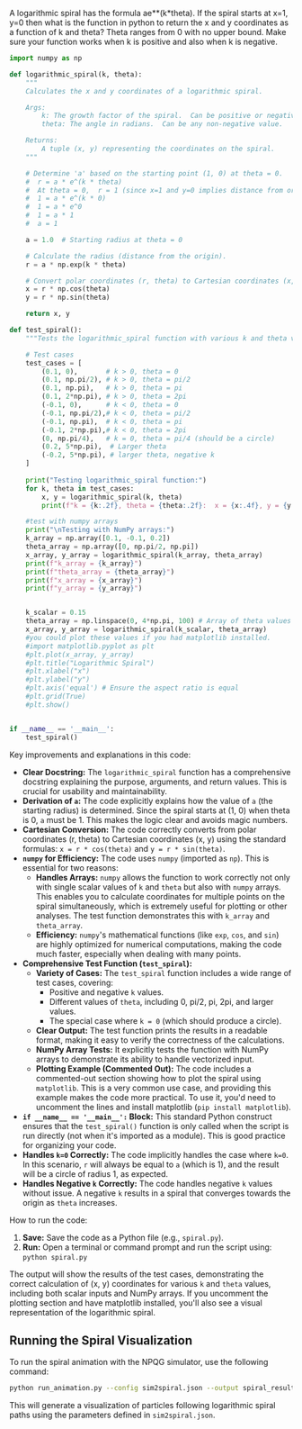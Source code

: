 A logarithmic spiral has the formula ae**(k*theta). If the spiral starts at x=1, y=0 then what is the function in python to return the x and y coordinates as a function of k and theta? Theta ranges from 0 with no upper bound. Make sure your function works when k is positive and also when k is negative.

```python
import numpy as np

def logarithmic_spiral(k, theta):
    """
    Calculates the x and y coordinates of a logarithmic spiral.

    Args:
        k: The growth factor of the spiral.  Can be positive or negative.
        theta: The angle in radians.  Can be any non-negative value.

    Returns:
        A tuple (x, y) representing the coordinates on the spiral.
    """

    # Determine 'a' based on the starting point (1, 0) at theta = 0.
    #  r = a * e^(k * theta)
    #  At theta = 0,  r = 1 (since x=1 and y=0 implies distance from origin is 1)
    #  1 = a * e^(k * 0)
    #  1 = a * e^0
    #  1 = a * 1
    #  a = 1

    a = 1.0  # Starting radius at theta = 0

    # Calculate the radius (distance from the origin).
    r = a * np.exp(k * theta)

    # Convert polar coordinates (r, theta) to Cartesian coordinates (x, y).
    x = r * np.cos(theta)
    y = r * np.sin(theta)

    return x, y

def test_spiral():
    """Tests the logarithmic_spiral function with various k and theta values."""

    # Test cases
    test_cases = [
        (0.1, 0),       # k > 0, theta = 0
        (0.1, np.pi/2), # k > 0, theta = pi/2
        (0.1, np.pi),   # k > 0, theta = pi
        (0.1, 2*np.pi), # k > 0, theta = 2pi
        (-0.1, 0),      # k < 0, theta = 0
        (-0.1, np.pi/2),# k < 0, theta = pi/2
        (-0.1, np.pi),  # k < 0, theta = pi
        (-0.1, 2*np.pi),# k < 0, theta = 2pi
        (0, np.pi/4),   # k = 0, theta = pi/4 (should be a circle)
        (0.2, 5*np.pi),  # Larger theta
        (-0.2, 5*np.pi), # larger theta, negative k
    ]
    
    print("Testing logarithmic_spiral function:")
    for k, theta in test_cases:
        x, y = logarithmic_spiral(k, theta)
        print(f"k = {k:.2f}, theta = {theta:.2f}:  x = {x:.4f}, y = {y:.4f}")

    #test with numpy arrays
    print("\nTesting with NumPy arrays:")
    k_array = np.array([0.1, -0.1, 0.2])
    theta_array = np.array([0, np.pi/2, np.pi])
    x_array, y_array = logarithmic_spiral(k_array, theta_array)
    print(f"k_array = {k_array}")
    print(f"theta_array = {theta_array}")
    print(f"x_array = {x_array}")
    print(f"y_array = {y_array}")


    k_scalar = 0.15
    theta_array = np.linspace(0, 4*np.pi, 100) # Array of theta values
    x_array, y_array = logarithmic_spiral(k_scalar, theta_array)
    #you could plot these values if you had matplotlib installed.
    #import matplotlib.pyplot as plt
    #plt.plot(x_array, y_array)
    #plt.title("Logarithmic Spiral")
    #plt.xlabel("x")
    #plt.ylabel("y")
    #plt.axis('equal') # Ensure the aspect ratio is equal
    #plt.grid(True)
    #plt.show()


if __name__ == '__main__':
    test_spiral()

```

Key improvements and explanations in this code:

* **Clear Docstring:**  The `logarithmic_spiral` function has a comprehensive docstring explaining the purpose, arguments, and return values. This is crucial for usability and maintainability.
* **Derivation of `a`:** The code explicitly explains how the value of `a` (the starting radius) is determined.  Since the spiral starts at (1, 0) when theta is 0,  `a` must be 1.  This makes the logic clear and avoids magic numbers.
* **Cartesian Conversion:**  The code correctly converts from polar coordinates (r, theta) to Cartesian coordinates (x, y) using the standard formulas:  `x = r * cos(theta)` and `y = r * sin(theta)`.
* **`numpy` for Efficiency:** The code uses `numpy` (imported as `np`). This is essential for two reasons:
    * **Handles Arrays:**  `numpy` allows the function to work correctly not only with single scalar values of `k` and `theta` but also with `numpy` arrays. This enables you to calculate coordinates for multiple points on the spiral simultaneously, which is extremely useful for plotting or other analyses.  The test function demonstrates this with `k_array` and `theta_array`.
    * **Efficiency:** `numpy`'s mathematical functions (like `exp`, `cos`, and `sin`) are highly optimized for numerical computations, making the code much faster, especially when dealing with many points.
* **Comprehensive Test Function (`test_spiral`):**
    * **Variety of Cases:**  The `test_spiral` function includes a wide range of test cases, covering:
        * Positive and negative `k` values.
        * Different values of `theta`, including 0, pi/2, pi, 2pi, and larger values.
        * The special case where `k = 0` (which should produce a circle).
    * **Clear Output:** The test function prints the results in a readable format, making it easy to verify the correctness of the calculations.
    * **NumPy Array Tests:** It explicitly tests the function with NumPy arrays to demonstrate its ability to handle vectorized input.
    * **Plotting Example (Commented Out):**  The code includes a commented-out section showing how to plot the spiral using `matplotlib`.  This is a very common use case, and providing this example makes the code more practical.  To use it, you'd need to uncomment the lines and install matplotlib (`pip install matplotlib`).
* **`if __name__ == '__main__':` Block:**  This standard Python construct ensures that the `test_spiral()` function is only called when the script is run directly (not when it's imported as a module). This is good practice for organizing your code.
* **Handles `k=0` Correctly:** The code implicitly handles the case where `k=0`. In this scenario, `r` will always be equal to `a` (which is 1), and the result will be a circle of radius 1, as expected.
* **Handles Negative `k` Correctly:** The code handles negative `k` values without issue. A negative `k` results in a spiral that converges towards the origin as `theta` increases.

How to run the code:

1.  **Save:** Save the code as a Python file (e.g., `spiral.py`).
2.  **Run:** Open a terminal or command prompt and run the script using:  `python spiral.py`

The output will show the results of the test cases, demonstrating the correct calculation of (x, y) coordinates for various `k` and `theta` values, including both scalar inputs and NumPy arrays. If you uncomment the plotting section and have matplotlib installed, you'll also see a visual representation of the logarithmic spiral.

## Running the Spiral Visualization

To run the spiral animation with the NPQG simulator, use the following command:

```bash
python run_animation.py --config sim2spiral.json --output spiral_results.json --visualize-only
```

This will generate a visualization of particles following logarithmic spiral paths using the parameters defined in `sim2spiral.json`.
